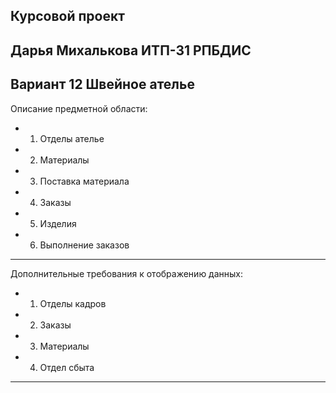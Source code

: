 Курсовой проект
---
Дарья Михалькова ИТП-31 РПБДИС
---
Вариант 12 Швейное ателье
---
Описание предметной области:
  + 1. Отделы ателье
  + 2. Материалы
  + 3. Поставка материала
  + 4. Заказы
  + 5. Изделия
  + 6. Выполнение заказов
---
Дополнительные требования к отображению данных:
  + 1. Отделы кадров
  + 2. Заказы
  + 3. Материалы
  + 4. Отдел сбыта
---
